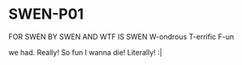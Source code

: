# SWEN-P01
FOR SWEN BY SWEN AND WTF IS SWEN
W-ondrous
T-errific
F-un

we had. Really! So fun I wanna die! Literally! :|
